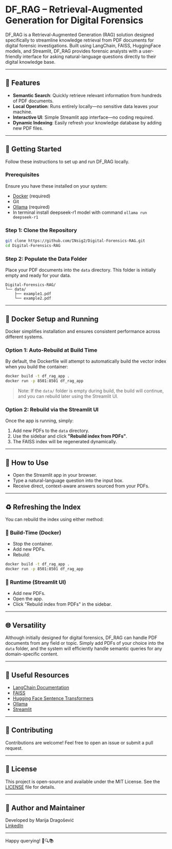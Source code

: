 # DF\_RAG – Retrieval-Augmented Generation for Digital Forensics

DF\_RAG is a Retrieval-Augmented Generation (RAG) solution designed specifically to streamline knowledge retrieval from PDF documents for digital forensic investigations. Built using LangChain, FAISS, HuggingFace models, and Streamlit, DF\_RAG provides forensic analysts with a user-friendly interface for asking natural-language questions directly to their digital knowledge base.

---

## 🌟 Features

* **Semantic Search**: Quickly retrieve relevant information from hundreds of PDF documents.
* **Local Operation**: Runs entirely locally—no sensitive data leaves your machine.
* **Interactive UI**: Simple Streamlit app interface—no coding required.
* **Dynamic Indexing**: Easily refresh your knowledge database by adding new PDF files.

---

## 🚀 Getting Started

Follow these instructions to set up and run DF\_RAG locally.

### Prerequisites

Ensure you have these installed on your system:

* [Docker](https://www.docker.com/get-started/) (required)
* Git
* [Ollama](https://ollama.com/) (required)
* In terminal install deepseek-r1 model with command `ollama run deepseek-r1`

### Step 1: Clone the Repository

```bash
git clone https://github.com/INsig2/Digital-Forensics-RAG.git
cd Digital-Forensics-RAG
```

### Step 2: Populate the Data Folder

Place your PDF documents into the `data` directory. This folder is initially empty and ready for your data.

```
Digital-Forensics-RAG/
└── data/
    ├── example1.pdf
    └── example2.pdf
```

---

## 🐳 Docker Setup and Running

Docker simplifies installation and ensures consistent performance across different systems.

### Option 1: Auto-Rebuild at Build Time

By default, the Dockerfile will attempt to automatically build the vector index when you build the container:

```bash
docker build -t df_rag_app .
docker run -p 8501:8501 df_rag_app
```

> Note: If the `data/` folder is empty during build, the build will continue, and you can rebuild later using the Streamlit UI.

### Option 2: Rebuild via the Streamlit UI

Once the app is running, simply:

1. Add new PDFs to the `data` directory.
2. Use the sidebar and click **"Rebuild index from PDFs"**.
3. The FAISS index will be regenerated dynamically.

---

## 📖 How to Use

* Open the Streamlit app in your browser.
* Type a natural-language question into the input box.
* Receive direct, context-aware answers sourced from your PDFs.

---

## ♻️ Refreshing the Index

You can rebuild the index using either method:

### 🧱 Build-Time (Docker)

* Stop the container.
* Add new PDFs.
* Rebuild:

```bash
docker build -t df_rag_app .
docker run -p 8501:8501 df_rag_app
```

### 🔁 Runtime (Streamlit UI)

* Add new PDFs.
* Open the app.
* Click "Rebuild index from PDFs" in the sidebar.

---

## 🌐 Versatility

Although initially designed for digital forensics, DF\_RAG can handle PDF documents from any field or topic. Simply add PDFs of your choice into the `data` folder, and the system will efficiently handle semantic queries for any domain-specific content.

---

## 🔗 Useful Resources

* [LangChain Documentation](https://python.langchain.com/docs/introduction/)
* [FAISS](https://github.com/facebookresearch/faiss)
* [Hugging Face Sentence Transformers](https://www.sbert.net/)
* [Ollama](https://ollama.com/)
* [Streamlit](https://streamlit.io/)

---

## 🤝 Contributing

Contributions are welcome! Feel free to open an issue or submit a pull request.

---

## 📜 License

This project is open-source and available under the MIT License. See the [LICENSE](LICENSE) file for details.

---

## 👤 Author and Maintainer

Developed by Marija Dragošević  
[LinkedIn](https://www.linkedin.com/in/marija-drago%C5%A1evi%C4%87-800919294/)

---

Happy querying! 🚀🔍📚
